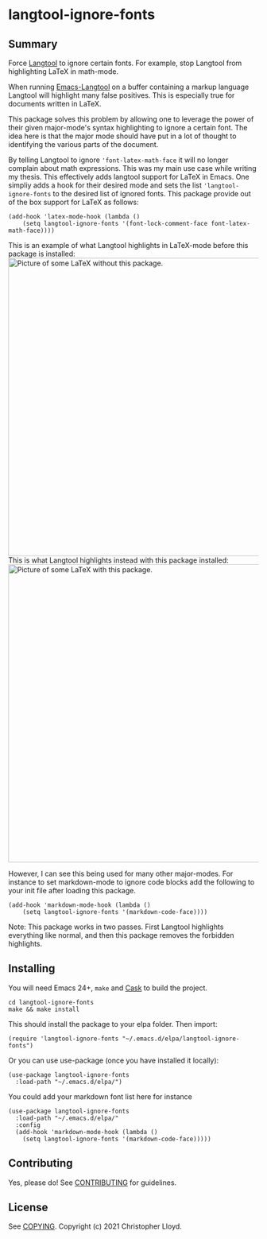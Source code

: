 # langtool-ignore-fonts

## Summary

Force [Langtool](https://github.com/languagetool-org/languagetool) to
ignore certain fonts. For example, stop Langtool from highlighting LaTeX in math-mode.

When running [Emacs-Langtool](https://github.com/mhayashi1120/Emacs-langtool) on a
buffer containing a markup language Langtool will highlight many false
positives. This is especially true for documents written in LaTeX.

This package solves this problem by allowing one to leverage the power
of their given major-mode's syntax highlighting to ignore a certain
font. The idea here is that the major mode should have put in a lot of
thought to identifying the various parts of the document.

By telling Langtool to ignore ```'font-latex-math-face```
it will no longer complain about math expressions. This was my
main use case while writing my thesis. This effectively adds langtool
support for LaTeX in Emacs. One simpliy adds a hook for their desired
mode and sets the list `'langtool-ignore-fonts` to the desired list of
ignored fonts. This package provide out of the box support for LaTeX as follows:

```
(add-hook 'latex-mode-hook (lambda () 
	(setq langtool-ignore-fonts '(font-lock-comment-face font-latex-math-face))))
```

This is an example of what Langtool highlights in LaTeX-mode before this
package is installed:
<img src="https://imgur.com/XuLEsV8.jpg" alt="Picture of some LaTeX without this package." width="600">
This is what Langtool highlights instead with this package installed:
<img src="https://imgur.com/DJtTS5k.jpg" alt="Picture of some LaTeX with this package." width="600">

However, I can see this being used for many other major-modes. For
instance to set markdown-mode to ignore code blocks add the
following to your init file after loading this package.

```
(add-hook 'markdown-mode-hook (lambda () 
	(setq langtool-ignore-fonts '(markdown-code-face))))
```

Note: This package works in two passes. First Langtool highlights
everything like normal, and then this package removes the forbidden
highlights.

## Installing

You will need Emacs 24+, `make` and [Cask](https://github.com/cask/cask) to
build the project.

    cd langtool-ignore-fonts
    make && make install

This should install the package to your elpa folder. Then import:

```
(require 'langtool-ignore-fonts "~/.emacs.d/elpa/langtool-ignore-fonts")
```

Or you can use use-package (once you have installed it locally): 
```
(use-package langtool-ignore-fonts
  :load-path "~/.emacs.d/elpa/")
```
You could add your markdown font list here for instance 
```
(use-package langtool-ignore-fonts
  :load-path "~/.emacs.d/elpa/"
  :config 
  (add-hook 'markdown-mode-hook (lambda () 
	(setq langtool-ignore-fonts '(markdown-code-face)))))
```
## Contributing

Yes, please do! See [CONTRIBUTING][] for guidelines.

## License

See [COPYING][]. Copyright (c) 2021 Christopher Lloyd.


[CONTRIBUTING]: ./CONTRIBUTING.md
[COPYING]: ./COPYING

